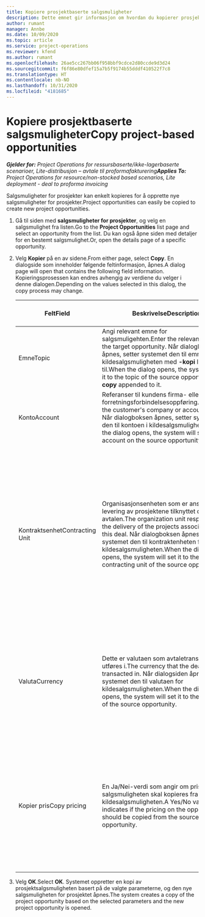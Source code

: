 ```yaml
---
title: Kopiere prosjektbaserte salgsmuligheter
description: Dette emnet gir informasjon om hvordan du kopierer prosjektbaserte salgsmuligheter i Project Operations.
author: rumant
manager: Annbe
ms.date: 10/09/2020
ms.topic: article
ms.service: project-operations
ms.reviewer: kfend
ms.author: rumant
ms.openlocfilehash: 26ae5cc267bb06f958bbf9cdce2d80ccde9d3d24
ms.sourcegitcommit: f6f86e80dfef15a7b5f9174b55dddf410522f7c8
ms.translationtype: HT
ms.contentlocale: nb-NO
ms.lasthandoff: 10/31/2020
ms.locfileid: "4181685"
---
```

# <a name="copy-project-based-opportunities"></a><span data-ttu-id="3ac9c-103">Kopiere prosjektbaserte salgsmuligheter</span><span class="sxs-lookup"><span data-stu-id="3ac9c-103">Copy project-based opportunities</span></span>

<span data-ttu-id="3ac9c-104">_**Gjelder for:** Project Operations for ressursbaserte/ikke-lagerbaserte scenarioer, Lite-distribusjon – avtale til proformafakturering_</span><span class="sxs-lookup"><span data-stu-id="3ac9c-104">_**Applies To:** Project Operations for resource/non-stocked based scenarios, Lite deployment - deal to proforma invoicing_</span></span>


<span data-ttu-id="3ac9c-105">Salgsmuligheter for prosjekter kan enkelt kopieres for å opprette nye salgsmuligheter for prosjekter.</span><span class="sxs-lookup"><span data-stu-id="3ac9c-105">Project opportunities can easily be copied to create new project opportunities.</span></span> 

1. <span data-ttu-id="3ac9c-106">Gå til siden med **salgsmuligheter for prosjekter**, og velg en salgsmulighet fra listen.</span><span class="sxs-lookup"><span data-stu-id="3ac9c-106">Go to the **Project Opportunities** list page and select an opportunity from the list.</span></span> <span data-ttu-id="3ac9c-107">Du kan også åpne siden med detaljer for en bestemt salgsmulighet.</span><span class="sxs-lookup"><span data-stu-id="3ac9c-107">Or, open the details page of a specific opportunity.</span></span> 
2. <span data-ttu-id="3ac9c-108">Velg **Kopier** på en av sidene.</span><span class="sxs-lookup"><span data-stu-id="3ac9c-108">From either page, select **Copy**.</span></span> <span data-ttu-id="3ac9c-109">En dialogside som inneholder følgende feltinformasjon, åpnes.</span><span class="sxs-lookup"><span data-stu-id="3ac9c-109">A dialog page will open that contains the following field information.</span></span> <span data-ttu-id="3ac9c-110">Kopieringsprosessen kan endres avhengig av verdiene du velger i denne dialogen.</span><span class="sxs-lookup"><span data-stu-id="3ac9c-110">Depending on the values selected in this dialog, the copy process may change.</span></span>

    | <span data-ttu-id="3ac9c-111">**Felt**</span><span class="sxs-lookup"><span data-stu-id="3ac9c-111">**Field**</span></span> | <span data-ttu-id="3ac9c-112">**Beskrivelse**</span><span class="sxs-lookup"><span data-stu-id="3ac9c-112">**Description**</span></span> | <span data-ttu-id="3ac9c-113">**Nedstrøms påvirkning**</span><span class="sxs-lookup"><span data-stu-id="3ac9c-113">**Downstream impact**</span></span> |
    | --- | --- | --- |
    | <span data-ttu-id="3ac9c-114">Emne</span><span class="sxs-lookup"><span data-stu-id="3ac9c-114">Topic</span></span> | <span data-ttu-id="3ac9c-115">Angi relevant emne for salgsmuligehten.</span><span class="sxs-lookup"><span data-stu-id="3ac9c-115">Enter the relevant topic of the target opportunity.</span></span> <span data-ttu-id="3ac9c-116">Når dialogboksen åpnes, setter systemet den til emnet for kildesalgsmuligheten med **-kopi** lagt til.</span><span class="sxs-lookup"><span data-stu-id="3ac9c-116">When the dialog opens, the system will set it to the topic of the source opportunity with **copy** appended to it.</span></span> | <span data-ttu-id="3ac9c-117">Dette feltet har ingen nedstrøms påvirkning.</span><span class="sxs-lookup"><span data-stu-id="3ac9c-117">There's no downstream impact for this field.</span></span> |
    | <span data-ttu-id="3ac9c-118">Konto</span><span class="sxs-lookup"><span data-stu-id="3ac9c-118">Account</span></span> | <span data-ttu-id="3ac9c-119">Referanser til kundens firma- eller forretningsforbindelsesoppføring.</span><span class="sxs-lookup"><span data-stu-id="3ac9c-119">References the customer's company or account record.</span></span> <span data-ttu-id="3ac9c-120">Når dialogboksen åpnes, setter systemet den til kontoen i kildesalgsmuligheten.</span><span class="sxs-lookup"><span data-stu-id="3ac9c-120">Wen the dialog opens, the system will set it to the account on the source opportunity.</span></span> | <span data-ttu-id="3ac9c-121">Dette feltet er den primære kunden for salgsmuligheten.</span><span class="sxs-lookup"><span data-stu-id="3ac9c-121">This field is the primary customer on the opportunity.</span></span> |
    | <span data-ttu-id="3ac9c-122">Kontraktsenhet</span><span class="sxs-lookup"><span data-stu-id="3ac9c-122">Contracting Unit</span></span> | <span data-ttu-id="3ac9c-123">Organisasjonsenheten som er ansvarlig for levering av prosjektene tilknyttet denne avtalen.</span><span class="sxs-lookup"><span data-stu-id="3ac9c-123">The organization unit responsible for the delivery of the projects associated with this deal.</span></span> <span data-ttu-id="3ac9c-124">Når dialogboksen åpnes, setter systemet den til kontraktenheten for kildesalgsmuligheten.</span><span class="sxs-lookup"><span data-stu-id="3ac9c-124">When the dialog opens, the system will set it to the contracting unit of the source opportunity.</span></span> | <span data-ttu-id="3ac9c-125">Kontraktenheten er avdelingen i firmaet som skal kjøre prosjektene etter at avtalen er lukket.</span><span class="sxs-lookup"><span data-stu-id="3ac9c-125">The contracting unit is the division of the company that executes the projects after the deal is closed.</span></span> <span data-ttu-id="3ac9c-126">Hver kontraktenhet har en valuta, og denne valutaen brukes til å rapportere beregnet og faktisk kostnad som påløpte under prosjektet.</span><span class="sxs-lookup"><span data-stu-id="3ac9c-126">Every contracting unit has a currency, and this currency is used to report estimated and actual costs incurred during the project.</span></span> |
    | <span data-ttu-id="3ac9c-127">Valuta</span><span class="sxs-lookup"><span data-stu-id="3ac9c-127">Currency</span></span> | <span data-ttu-id="3ac9c-128">Dette er valutaen som avtaletransaksjonene utføres i.</span><span class="sxs-lookup"><span data-stu-id="3ac9c-128">The currency that the deal is transacted in.</span></span> <span data-ttu-id="3ac9c-129">Når dialogsiden åpnes, setter systemet den til valutaen for kildesalgsmuligheten.</span><span class="sxs-lookup"><span data-stu-id="3ac9c-129">When the dialog page opens, the system will set it to the currency of the source opportunity.</span></span> | <span data-ttu-id="3ac9c-130">Valutaen brukes til å standardisere en prisliste og bygge inn finansielle estimater i tilbudet.</span><span class="sxs-lookup"><span data-stu-id="3ac9c-130">Currency is used to default a price list and build financial estimates on the quote.</span></span> <span data-ttu-id="3ac9c-131">Til slutt brukes valutaen til å fakturere kunden når avtalen er vunnet.</span><span class="sxs-lookup"><span data-stu-id="3ac9c-131">Eventually, the currency is used to invoice the customer when the deal is won.</span></span> |
    | <span data-ttu-id="3ac9c-132">Kopier pris</span><span class="sxs-lookup"><span data-stu-id="3ac9c-132">Copy pricing</span></span> | <span data-ttu-id="3ac9c-133">En Ja/Nei-verdi som angir om prisingen for salgsmuligheten skal kopieres fra kildesalgsmuligheten.</span><span class="sxs-lookup"><span data-stu-id="3ac9c-133">A Yes/No value that indicates if the pricing on the opportunity should be copied from the source opportunity.</span></span> | <span data-ttu-id="3ac9c-134">Hvis **Ja** er valgt, kopieres prislistene fra kilde- til målsalgsmuligheten.</span><span class="sxs-lookup"><span data-stu-id="3ac9c-134">If **Yes** is selected, price lists are copied from the source to the target opportunity.</span></span> <span data-ttu-id="3ac9c-135">Hvis du velger **Nei**, blir prislistene standard på nytt basert på de siste prislistene som ble definert.</span><span class="sxs-lookup"><span data-stu-id="3ac9c-135">If **No** is selected, price lists are defaulted based on the latest price lists that were set up.</span></span> |

3. <span data-ttu-id="3ac9c-136">Velg **OK**.</span><span class="sxs-lookup"><span data-stu-id="3ac9c-136">Select **OK**.</span></span> <span data-ttu-id="3ac9c-137">Systemet oppretter en kopi av prosjektsalgsmuligheten basert på de valgte parameterne, og den nye salgsmuligheten for prosjektet åpnes.</span><span class="sxs-lookup"><span data-stu-id="3ac9c-137">The system creates a copy of the project opportunity based on the selected parameters and the new project opportunity is opened.</span></span>
